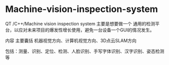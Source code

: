 # Machine-vision-inspection-system
QT /C++/Machine vision inspection system
主要是想要做一个 通用的检测平台，以应对未来项目的爆发性增长使用，避免一台设备一个GUI的情况发生。


内容 主要囊括  机器视觉方向、计算机视觉方向、3D点云SLAM方向


包括：测量、识别、定位、检测、人脸识别、手写字体识别、汉字识别、姿态检测等
